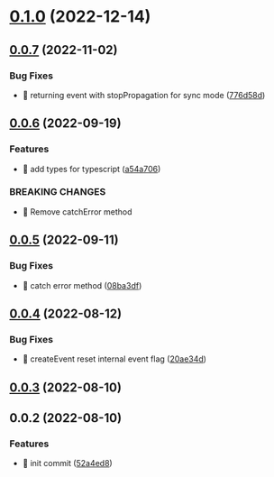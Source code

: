 # [0.1.0](https://github.com/mjancarik/esmj-emitter/compare/v0.0.7...v0.1.0) (2022-12-14)



## [0.0.7](https://github.com/mjancarik/esmj-emitter/compare/v0.0.6...v0.0.7) (2022-11-02)


### Bug Fixes

* 🐛 returning event with stopPropagation for sync mode ([776d58d](https://github.com/mjancarik/esmj-emitter/commit/776d58dfda2cfb653ccfb018828cfab70c5bd64d))



## [0.0.6](https://github.com/mjancarik/esmj-emitter/compare/v0.0.5...v0.0.6) (2022-09-19)


### Features

* 🎸 add types for typescript ([a54a706](https://github.com/mjancarik/esmj-emitter/commit/a54a706e6910f996dcd06506de399cc211d348db))


### BREAKING CHANGES

* 🧨 Remove catchError method



## [0.0.5](https://github.com/mjancarik/esmj-emitter/compare/v0.0.4...v0.0.5) (2022-09-11)


### Bug Fixes

* 🐛 catch error method ([08ba3df](https://github.com/mjancarik/esmj-emitter/commit/08ba3df4f273d1b75d79a4411987c4e24a4658d0))



## [0.0.4](https://github.com/mjancarik/esmj-emitter/compare/v0.0.3...v0.0.4) (2022-08-12)


### Bug Fixes

* 🐛 createEvent reset internal event flag ([20ae34d](https://github.com/mjancarik/esmj-emitter/commit/20ae34dcea1e8064c589fdc46a5d787dd734e03f))



## [0.0.3](https://github.com/mjancarik/esmj-emitter/compare/v0.0.2...v0.0.3) (2022-08-10)



## 0.0.2 (2022-08-10)


### Features

* 🎸 init commit ([52a4ed8](https://github.com/mjancarik/esmj-emitter/commit/52a4ed8a0fba5fc175a770f8d7fa96a60991a4e5))




